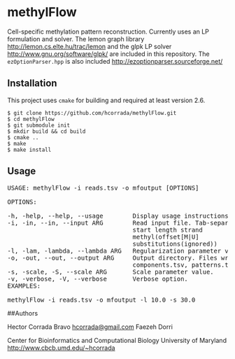 # methylFlow


Cell-specific methylation pattern reconstruction. Currently uses an LP
formulation and solver. The lemon graph library
http://lemon.cs.elte.hu/trac/lemon
and the glpk LP solver
http://www.gnu.org/software/glpk/
are included in this repository. The `ezOptionParser.hpp` is also
included
http://ezoptionparser.sourceforge.net/

## Installation


This project uses `cmake` for building and required at least
version 2.6.

```shell
$ git clone https://github.com/hcorrada/methylFlow.git
$ cd methylFlow
$ git submodule init
$ mkdir build && cd build
$ cmake ..
$ make
$ make install
```

## Usage

<pre>
USAGE: methylFlow -i reads.tsv -o mfoutput [OPTIONS]

OPTIONS:

-h, -help, --help, --usage        Display usage instructions.
-i, -in, --in, --input ARG        Read input file. Tab-separated format:
                                  start length strand
                                  methyl<string>(offset<int>[M|U]
                                  substitutions<string>(ignored))
-l, -lam, -lambda, --lambda ARG   Regularization parameter value.
-o, -out, --out, --output ARG     Output directory. Files written:
                                  components.tsv, patterns.tsv, regions.tsv
-s, -scale, -S, --scale ARG       Scale parameter value.
-v, -verbose, -V, --verbose       Verbose option.
EXAMPLES:

methylFlow -i reads.tsv -o mfoutput -l 10.0 -s 30.0
</pre>



##Authors

Hector Corrada Bravo <hcorrada@gmail.com>
Faezeh Dorri

Center for Bioinformatics and Computational Biology
University of Maryland
http://www.cbcb.umd.edu/~hcorrada
